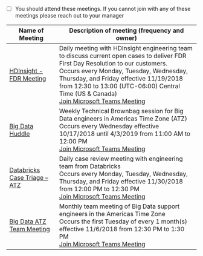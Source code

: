 - [ ] You should attend these meetings. If you cannot join with any of these meetings please reach out to your manager


|Name of Meeting| Description of meeting (frequency and owner)|
|--|--|
| [HDInsight - FDR Meeting](https://na01.safelinks.protection.outlook.com/?url=https%3A%2F%2Fteams.microsoft.com%2Fl%2Fmeetup-join%2F19%253a6f5704f705e544a88e39f0255ee4ce53%2540thread.skype%2F1542652753718%3Fcontext%3D%257b%2522Tid%2522%253a%252272f988bf-86f1-41af-91ab-2d7cd011db47%2522%252c%2522Oid%2522%253a%252218d7429d-917b-4bba-881a-b254f61f0976%2522%257d&data=02%7C01%7Claurieh%40microsoft.com%7C7fd114d6a1844f432daa08d64fdfe9d7%7C72f988bf86f141af91ab2d7cd011db47%7C1%7C0%7C636784220489609200&sdata=B6ypEYuS4sPxFLjPQD6ysuTHAPmt6yo9qWAMRQydJ%2B0%3D&reserved=0) |Daily meeting with HDInsight engineering team to discuss current open cases to deliver FDR    First Day Resolution to our customers. <br/> Occurs every Monday, Tuesday, Wednesday, Thursday, and Friday effective 11/19/2018 from 12:30 to 13:00 (UTC-06:00) Central Time (US & Canada) <br/>[Join Microsoft Teams Meeting](https://na01.safelinks.protection.outlook.com/?url=https%3A%2F%2Fteams.microsoft.com%2Fl%2Fmeetup-join%2F19%253a6f5704f705e544a88e39f0255ee4ce53%2540thread.skype%2F1542652753718%3Fcontext%3D%257b%2522Tid%2522%253a%252272f988bf-86f1-41af-91ab-2d7cd011db47%2522%252c%2522Oid%2522%253a%252218d7429d-917b-4bba-881a-b254f61f0976%2522%257d&data=02%7C01%7Claurieh%40microsoft.com%7C7fd114d6a1844f432daa08d64fdfe9d7%7C72f988bf86f141af91ab2d7cd011db47%7C1%7C0%7C636784220489609200&sdata=B6ypEYuS4sPxFLjPQD6ysuTHAPmt6yo9qWAMRQydJ%2B0%3D&reserved=0) | 
|[Big Data Huddle](https://na01.safelinks.protection.outlook.com/?url=https%3A%2F%2Fteams.microsoft.com%2Fl%2Fmeetup-join%2F19%253ameeting_NzQ0OTFlNjctZWJmMS00OGFiLThlODYtODE0YmQ2ZmM4MWFl%2540thread.skype%2F0%3Fcontext%3D%257b%2522Tid%2522%253a%252272f988bf-86f1-41af-91ab-2d7cd011db47%2522%252c%2522Oid%2522%253a%2522de1635ab-60bc-4c17-9b16-ca0e846e32d9%2522%257d&data=02%7C01%7Claurieh%40microsoft.com%7C57fb1c6b92f64fd0b8a608d62ec06776%7C72f988bf86f141af91ab2d7cd011db47%7C1%7C0%7C636747801275554747&sdata=bbe30OYnGr8N9qCHCAHKM1l80adOB2loFX%2B6TxCjC%2Fc%3D&reserved=0)  |Weekly Technical Brownbag session for Big Data engineers in Americas Time Zone (ATZ) <br/> Occurs every Wednesday effective 10/17/2018 until 4/3/2019 from 11:00 AM to 12:00 PM <br/>[Join Microsoft Teams Meeting](https://na01.safelinks.protection.outlook.com/?url=https%3A%2F%2Fteams.microsoft.com%2Fl%2Fmeetup-join%2F19%253ameeting_NzQ0OTFlNjctZWJmMS00OGFiLThlODYtODE0YmQ2ZmM4MWFl%2540thread.skype%2F0%3Fcontext%3D%257b%2522Tid%2522%253a%252272f988bf-86f1-41af-91ab-2d7cd011db47%2522%252c%2522Oid%2522%253a%2522de1635ab-60bc-4c17-9b16-ca0e846e32d9%2522%257d&data=02%7C01%7Claurieh%40microsoft.com%7C57fb1c6b92f64fd0b8a608d62ec06776%7C72f988bf86f141af91ab2d7cd011db47%7C1%7C0%7C636747801275554747&sdata=bbe30OYnGr8N9qCHCAHKM1l80adOB2loFX%2B6TxCjC%2Fc%3D&reserved=0) 
 [Databricks Case Triage – ATZ](https://nam06.safelinks.protection.outlook.com/?url=https%3A%2F%2Fteams.microsoft.com%2Fl%2Fmeetup-join%2F19%253a93390622a39540688485d3d7aa5f4417%2540thread.skype%2F1543508323576%3Fcontext%3D%257b%2522Tid%2522%253a%252272f988bf-86f1-41af-91ab-2d7cd011db47%2522%252c%2522Oid%2522%253a%2522de1635ab-60bc-4c17-9b16-ca0e846e32d9%2522%257d&data=02%7C01%7Claurieh%40microsoft.com%7C7b06137501ec4ba353d208d674b8301a%7C72f988bf86f141af91ab2d7cd011db47%7C1%7C0%7C636824731765274607&sdata=WVw5DGvUNsuaqDRbIjkOhG0GUcd%2Bkrp7%2FvdC2N4YJxc%3D&reserved=0) |Daily case review meeting with engineering team from Databricks <br/>Occurs every Monday, Tuesday, Wednesday, Thursday, and Friday effective 11/30/2018 from 12:00 PM to 12:30 PM <br/>[Join Microsoft Teams Meeting](https://nam06.safelinks.protection.outlook.com/?url=https%3A%2F%2Fteams.microsoft.com%2Fl%2Fmeetup-join%2F19%253a93390622a39540688485d3d7aa5f4417%2540thread.skype%2F1543508323576%3Fcontext%3D%257b%2522Tid%2522%253a%252272f988bf-86f1-41af-91ab-2d7cd011db47%2522%252c%2522Oid%2522%253a%2522de1635ab-60bc-4c17-9b16-ca0e846e32d9%2522%257d&data=02%7C01%7Claurieh%40microsoft.com%7C7b06137501ec4ba353d208d674b8301a%7C72f988bf86f141af91ab2d7cd011db47%7C1%7C0%7C636824731765274607&sdata=WVw5DGvUNsuaqDRbIjkOhG0GUcd%2Bkrp7%2FvdC2N4YJxc%3D&reserved=0)
| [Big Data ATZ Team Meeting](https://na01.safelinks.protection.outlook.com/?url=https%3A%2F%2Fteams.microsoft.com%2Fl%2Fmeetup-join%2F19%253a2ddb4b29300f4de5aeebe884c1bd0f6d%2540thread.skype%2F1541522456778%3Fcontext%3D%257b%2522Tid%2522%253a%252272f988bf-86f1-41af-91ab-2d7cd011db47%2522%252c%2522Oid%2522%253a%2522de1635ab-60bc-4c17-9b16-ca0e846e32d9%2522%257d&data=02%7C01%7Claurieh%40microsoft.com%7Cb0f36464da6747942b7308d6597ad1ab%7C72f988bf86f141af91ab2d7cd011db47%7C1%7C0%7C636794781399944144&sdata=i7MeuOj6Q61EWL0Aq9FgnUk4F2j5pQnrMDr%2FsRyM0Fw%3D&reserved=0) | Monthly team meeting of Big Data support engineers in the Americas Time Zone <br/> Occurs the first Tuesday of every 1 month(s) effective 11/6/2018 from 12:30 PM to 1:30 PM <br/> [Join Microsoft Teams Meeting](https://na01.safelinks.protection.outlook.com/?url=https%3A%2F%2Fteams.microsoft.com%2Fl%2Fmeetup-join%2F19%253a2ddb4b29300f4de5aeebe884c1bd0f6d%2540thread.skype%2F1541522456778%3Fcontext%3D%257b%2522Tid%2522%253a%252272f988bf-86f1-41af-91ab-2d7cd011db47%2522%252c%2522Oid%2522%253a%2522de1635ab-60bc-4c17-9b16-ca0e846e32d9%2522%257d&data=02%7C01%7Claurieh%40microsoft.com%7Cb0f36464da6747942b7308d6597ad1ab%7C72f988bf86f141af91ab2d7cd011db47%7C1%7C0%7C636794781399944144&sdata=i7MeuOj6Q61EWL0Aq9FgnUk4F2j5pQnrMDr%2FsRyM0Fw%3D&reserved=0)



 